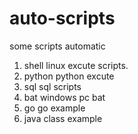 # auto-scripts
some scripts automatic

1. shell    linux excute scripts.
2. python   python excute
3. sql      sql scripts
4. bat      windows pc bat
5. go       go example
6. java     class example